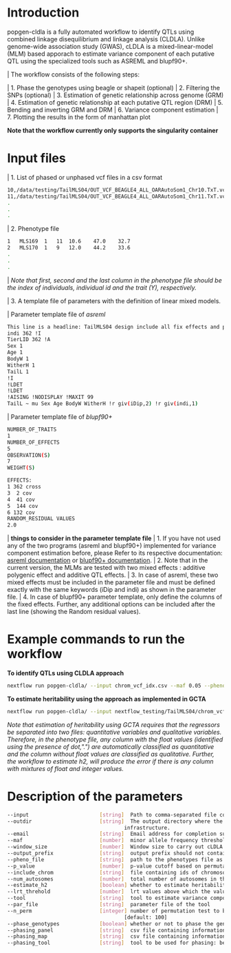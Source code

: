 # Introduction

popgen-cldla is a fully automated workflow to identify QTLs using
combined linkage disequilibrium and linkage analysis (CLDLA). Unlike
genome-wide association study (GWAS), cLDLA is a mixed-linear-model
(MLM) based apporach to estimate variance component of each putative QTL
using the specialized tools such as ASREML and blupf90+.

| The workflow consists of the following steps:

| 1. Phase the genotypes using beagle or shapeit (optional)
| 2. Filtering the SNPs (optional)
| 3. Estimation of genetic relationship across genome (GRM)
| 4. Estimation of genetic relationship at each putative QTL region
(DRM)
| 5. Bending and inverting GRM and DRM
| 6. Variance component estimation
| 7. Plotting the results in the form of manhattan plot

**Note that the workflow currently only supports the singularity
container**

# Input files

| 1. List of phased or unphased vcf files in a csv format

```Bash
10,/data/testing/TailMLS04/OUT_VCF_BEAGLE4_ALL_OARAutoSom1_Chr10.TxT.vcf.gz,/data/testing/TailMLS04/OUT_VCF_BEAGLE4_ALL_OARAutoSom1_Chr10.TxT.vcf.gz.csi
11,/data/testing/TailMLS04/OUT_VCF_BEAGLE4_ALL_OARAutoSom1_Chr11.TxT.vcf.gz,/data/testing/TailMLS04/OUT_VCF_BEAGLE4_ALL_OARAutoSom1_Chr11.TxT.vcf.gz.csi
.
.
.
```

| 2. Phenotype file

```Bash
1   MLS169  1   11  10.6    47.0    32.7
2   MLS170  1   9   12.0    44.2    33.6
.
.
.
```

| _Note that first, second and the last column in the phenotype file
should be the index of individuals, individual id and the trait (Y),
respectively._

| 3. A template file of parameters with the definition of linear mixed
models.

| Parameter template file of _asreml_

```Bash
This line is a headline: TailMLS04 design include all fix effects and phenotype
indi 362 !I
TierLID 362 !A
Sex 1
Age 1
BodyW 1
WitherH 1
TailL 1
!I
!LDET
!LDET
!AISING !NODISPLAY !MAXIT 99
TailL ~ mu Sex Age BodyW WitherH !r giv(iDip,2) !r giv(indi,1)
```

| Parameter template file of _blupf90+_

```Bash
NUMBER_OF_TRAITS
1
NUMBER_OF_EFFECTS
5
OBSERVATION(S)
7
WEIGHT(S)

EFFECTS:
1 362 cross
3  2 cov
4  41 cov
5  144 cov
6 132 cov
RANDOM_RESIDUAL VALUES
2.0
```

| **things to consider in the parameter template file**
| 1. If you have not used any of the two programs (asreml and blupf90+)
implemented for variance component estimation before, please Refer to
its respective documentation: [asreml
documentation](https://asreml.kb.vsni.co.uk/wp-content/uploads/sites/3/ASReml-R-Reference-Manual-4.2.pdf)
or [blupf90+
documentation](http://nce.ads.uga.edu/html/projects/programs/docs/blupf90_all8.pdf).
| 2. Note that in the current version, the MLMs are tested with two
mixed effects : additive polygenic effect and additive QTL effects.
| 3. In case of asreml, these two mixed effects must be included in the
parameter file and must be defined exactly with the same keywords
(iDip and indi) as shown in the parameter file.
| 4. In case of blupf90+ parameter template, only define the columns of
the fixed effects. Further, any additional options can be included
after the last line (showing the Random residual values).

# Example commands to run the workflow

**To identify QTLs using CLDLA approach**

```Bash
nextflow run popgen-cldla/ --input chrom_vcf_idx.csv --maf 0.05 --pheno_file TailMLS04.template.phe --par_file TailMLS04.template.b.config -qs 10 --outdir testing_blupf90_TailMLS04 -resume -profile singularity --output_prefix TailMLS04 --tool blupf90
```

**To estimate heritability using the approach as implemented in GCTA**

```Bash
nextflow run popgen-cldla/ --input nextflow_testing/TailMLS04/chrom_vcf_idx.csv --maf 0.05 --pheno_file nextflow_testing/TailMLS04/TailMLS04.template.phe -qs 10 --outdir testing_h2_TailMLS04 -resume -profile singularity --output_prefix TailMLS04_h2 --estimate_h2
```

_Note that estimation of heritability using GCTA requires that the
regressors be separated into two files: quantitative variables and
qualitative variables. Therefore, in the phenotype file, any column with
the float values (identified using the presence of dot,\".\") are
automatically classified as quantitative and the column without float
values are classified as qualitative. Further, the workflow to estimate
h2, will produce the error if there is any column with mixtures of float
and integer values._

# Description of the parameters

```Bash
--input                       [string]  Path to comma-separated file containing information about the samples in the experiment.
--outdir                      [string]  The output directory where the results will be saved. You have to use absolute paths to storage on Cloud
                                      infrastructure.
--email                       [string]  Email address for completion summary.
--maf                         [number]  minor allele frequency threshold; SNPs with MAF less than this threshold will filtered out
--window_size                 [number]  Window size to carry out cLDLA analysis [default: 40]
--output_prefix               [string]  output prefix should not contain the dot in it [default: cldla_run1]
--pheno_file                  [string]  path to the phenotypes file as recognized by echidna
--p_value                     [number]  p-value cutoff based on permutation test
--include_chrom               [string]  file containing ids of chromosome on which cLDLA will be carried out
--num_autosomes               [number]  total number of autosomes in the dataset
--estimate_h2                 [boolean] whether to estimate heritability using gcta tool
--lrt_threhold                [number]  lrt values above which the values are significant [default: 18]
--tool                        [string]  tool to estimate variance components [default: blupf90]
--par_file                    [string]  parameter file of the tool
--n_perm                      [integer] number of permutation test to be carried out to determine the significant threshold for CLDLA or H2 estimation
                                      [default: 100]
--phase_genotypes             [boolean] whether or not to phase the genotypes
--phasing_panel               [string]  csv file containing information about path to the vcf files to be used for imputation
--phasing_map                 [string]  csv file containing information about path to the recombination map files
--phasing_tool                [string]  tool to be used for phasing: beagle5 or shapeit5 [default: beagle5]
```
